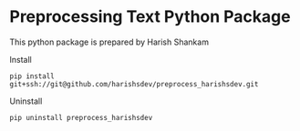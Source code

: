 # Preprocessing Text Python Package



This python package is prepared by Harish Shankam

Install

`pip install git+ssh://git@github.com/harishsdev/preprocess_harishsdev.git`

Uninstall

`pip uninstall preprocess_harishsdev`